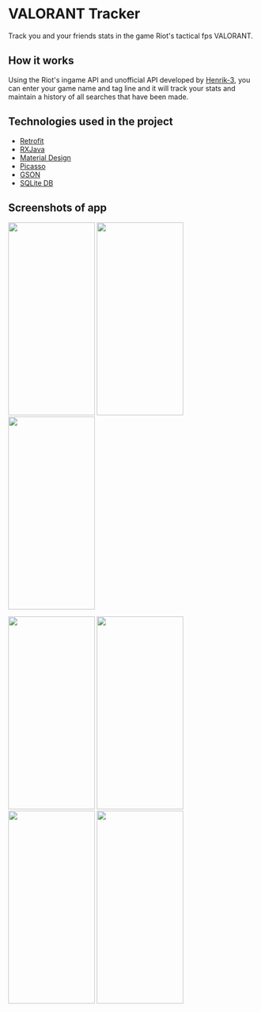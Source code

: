 # VALORANT Tracker
Track you and your friends stats in the game Riot's tactical fps VALORANT. 

## How it works
Using the Riot's ingame API and unofficial API developed by [Henrik-3](https://github.com/Henrik-3), you can enter your game name and tag line and it will track your stats and maintain a history of all searches that have been made.

## Technologies used in the project
* [Retrofit](https://square.github.io/retrofit/)
* [RXJava](https://github.com/ReactiveX/RxJava)
* [Material Design](https://material.io/develop/android)
* [Picasso](http://square.github.io/picasso)
* [GSON](https://github.com/google/gson)
* [SQLite DB](https://developer.android.com/training/data-storage/sqlite)

## Screenshots of app
<img src="https://github.com/raj-gondalia/ValorantTracker/blob/master/home.jpeg" width="175" height="389" /> <img src="https://github.com/raj-gondalia/ValorantTracker/blob/master/history.jpeg" width="175" height="389" /> <img src="https://github.com/raj-gondalia/ValorantTracker/blob/master/leaderboard.jpeg" width="175" height="389" />

<img src="https://github.com/raj-gondalia/ValorantTracker/blob/master/overview.jpeg" width="175" height="389" /> <img src="https://github.com/raj-gondalia/ValorantTracker/blob/master/career.jpeg" width="175" height="389" /> <img src="https://github.com/raj-gondalia/ValorantTracker/blob/master/matchDialog.jpeg" width="175" height="389" /> <img src="https://github.com/raj-gondalia/ValorantTracker/blob/master/rank.jpeg" width="175" height="389" />

 
